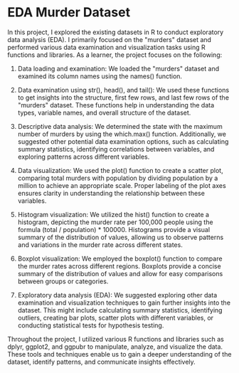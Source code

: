 # EDA Murder Dataset

In this project, I explored the existing datasets in R to conduct exploratory data analysis (EDA). I primarily focused on the "murders" dataset and performed various data examination and visualization tasks using R functions and libraries. As a learner, the project focuses on the following:

1. Data loading and examination: We loaded the "murders" dataset and examined its column names using the names() function.

2. Data examination using str(), head(), and tail(): We used these functions to get insights into the structure, first few rows, and last few rows of the "murders" dataset. These functions help in understanding the data types, variable names, and overall structure of the dataset.

3. Descriptive data analysis: We determined the state with the maximum number of murders by using the which.max() function. Additionally, we suggested other potential data examination options, such as calculating summary statistics, identifying correlations between variables, and exploring patterns across different variables.

4. Data visualization: We used the plot() function to create a scatter plot, comparing total murders with population by dividing population by a million to achieve an appropriate scale. Proper labeling of the plot axes ensures clarity in understanding the relationship between these variables.

5. Histogram visualization: We utilized the hist() function to create a histogram, depicting the murder rate per 100,000 people using the formula (total / population) * 100000. Histograms provide a visual summary of the distribution of values, allowing us to observe patterns and variations in the murder rate across different states.

6. Boxplot visualization: We employed the boxplot() function to compare the murder rates across different regions. Boxplots provide a concise summary of the distribution of values and allow for easy comparisons between groups or categories.

7. Exploratory data analysis (EDA): We suggested exploring other data examination and visualization techniques to gain further insights into the dataset. This might include calculating summary statistics, identifying outliers, creating bar plots, scatter plots with different variables, or conducting statistical tests for hypothesis testing.

Throughout the project, I utilized various R functions and libraries such as dplyr, ggplot2, and ggpubr to manipulate, analyze, and visualize the data. These tools and techniques enable us to gain a deeper understanding of the dataset, identify patterns, and communicate insights effectively.

